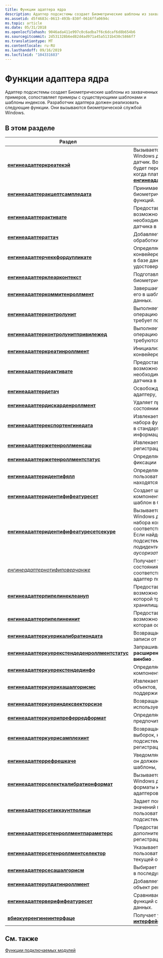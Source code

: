 ```yaml
---
title: Функции адаптера ядра
description: Адаптер подсистемы создает Биометрические шаблоны из захваченных примеров, сопоставляет примеры с существующими шаблонами и шаблоны индексов.
ms.assetid: d5f4683c-0613-493b-830f-0616ffa0694c
ms.topic: article
ms.date: 05/31/2018
ms.openlocfilehash: 9046ada411e997c0c6adba7f6c6dcaf6d8b654b6
ms.sourcegitcommit: 2d531328b6ed82d4ad971a45a5131b430c5866f7
ms.translationtype: MT
ms.contentlocale: ru-RU
ms.lasthandoff: 09/16/2019
ms.locfileid: "104331683"
---
```

# <a name="engine-adapter-functions"></a>Функции адаптера ядра

Адаптер подсистемы создает Биометрические шаблоны из захваченных примеров, сопоставляет примеры с существующими шаблонами и шаблоны индексов. Разработчик адаптера должен реализовать следующие функции. Они вызываются биометрической службой Windows.

## <a name="in-this-section"></a>В этом разделе



| Раздел                                                                                                       | Описание                                                                                                                                                                                                                                                                               |
|-------------------------------------------------------------------------------------------------------------|-------------------------------------------------------------------------------------------------------------------------------------------------------------------------------------------------------------------------------------------------------------------------------------------|
| [**енгинеадаптеркреатекэй**](/windows/desktop/api/Winbio_adapter/nc-winbio_adapter-pibio_engine_create_key_fn)<br/>                                         | Вызывается биометрическая платформа Windows для отправки ключа HMAC в датчик. Возвращенный идентификатор ключа будет передан в биометрический модуль, когда платформа вызывает [**енгинеадаптеридентифифеатуресетсекуре**](/windows/desktop/api/Winbio_adapter/nc-winbio_adapter-pibio_engine_identify_feature_set_secure_fn). <br/>           |
| [**енгинеадаптеракцептсампледата**](/windows/desktop/api/Winbio_adapter/nc-winbio_adapter-pibio_engine_accept_sample_data_fn)<br/>                           | Принимает необработанный образец биометрической метрики и извлекает набор функций.<br/>                                                                                                                                                                                                                     |
| [**енгинеадаптерактивате**](/windows/desktop/api/Winbio_adapter/nc-winbio_adapter-pibio_engine_activate_fn)<br/>                                           | Предоставляет адаптеру подсистемы возможность выполнять любые операции, необходимые для перевода компонента датчика в состояние простоя.<br/>                                                                                                                                                             |
| [**енгинеадаптераттач**](/windows/desktop/api/Winbio_adapter/nc-winbio_adapter-pibio_engine_attach_fn)<br/>                                               | Добавляет адаптер ядра в конвейер обработки биометрического блока.<br/>                                                                                                                                                                                                       |
| [**енгинеадаптерчеккфордупликате**](/windows/desktop/api/Winbio_adapter/nc-winbio_adapter-pibio_engine_check_for_duplicate_fn)<br/>                         | Определяет, дублирует ли новый шаблон в конвейере любой шаблон, уже сохраненный в базе данных, независимо от удостоверения, связанного с шаблонами.<br/>                                                                                                              |
| [**енгинеадаптерклеарконтекст**](/windows/desktop/api/Winbio_adapter/nc-winbio_adapter-pibio_engine_clear_context_fn)<br/>                                   | Подготавливает конвейер обработки биометрического блока для новой операции.<br/>                                                                                                                                                                                                    |
| [**енгинеадаптеркоммитенроллмент**](/windows/desktop/api/Winbio_adapter/nc-winbio_adapter-pibio_engine_commit_enrollment_fn)<br/>                           | Завершает объект регистрации, преобразует его в шаблон и сохраняет шаблон в базе данных.<br/>                                                                                                                                                                            |
| [**енгинеадаптерконтролунит**](/windows/desktop/api/Winbio_adapter/nc-winbio_adapter-pibio_engine_control_unit_fn)<br/>                                     | Выполняет определяемую поставщиком операцию элемента управления, которая не требует повышенных привилегий.<br/>                                                                                                                                                                                          |
| [**енгинеадаптерконтролунитпривилежед**](/windows/desktop/api/Winbio_adapter/nc-winbio_adapter-pibio_engine_control_unit_privileged_fn)<br/>                 | Выполняет определяемую поставщиком операцию элемента управления, для которой требуются повышенные привилегии.<br/>                                                                                                                                                                                                  |
| [**енгинеадаптеркреатинроллмент**](/windows/desktop/api/Winbio_adapter/nc-winbio_adapter-pibio_engine_create_enrollment_fn)<br/>                           | Инициализирует объект регистрации в конвейере биометрического модуля.<br/>                                                                                                                                                                                                              |
| [**енгинеадаптердеактивате**](/windows/desktop/api/Winbio_adapter/nc-winbio_adapter-pibio_engine_deactivate_fn)<br/>                                       | Предоставляет адаптеру подсистемы возможность выполнять любые операции, необходимые для перевода компонента датчика в состояние простоя.<br/>                                                                                                                                                                 |
| [**енгинеадаптердетач**](/windows/desktop/api/Winbio_adapter/nc-winbio_adapter-pibio_engine_detach_fn)<br/>                                               | Освобождает ресурсы, относящиеся к адаптеру, присоединенные к конвейеру.<br/>                                                                                                                                                                                                                  |
| [**енгинеадаптердискарденроллмент**](/windows/desktop/api/Winbio_adapter/nc-winbio_adapter-pibio_engine_discard_enrollment_fn)<br/>                         | Удаляет промежуточные сведения о состоянии регистрации из конвейера.<br/>                                                                                                                                                                                                           |
| [**енгинеадаптерекспортенгинедата**](/windows/desktop/api/Winbio_adapter/nc-winbio_adapter-pibio_engine_export_engine_data_fn)<br/>                           | Извлекает копию последнего обработанного набора функций или шаблона из подсистемы в стандартную запись биометрической информации.<br/>                                                                                                                                            |
| [**енгинеадаптержетенроллменсаш**](/windows/desktop/api/Winbio_adapter/nc-winbio_adapter-pibio_engine_get_enrollment_hash_fn)<br/>                         | Извлекает хэш завершенного шаблона регистрации в конвейере.<br/>                                                                                                                                                                                                       |
| [**енгинеадаптержетенроллментстатус**](/windows/desktop/api/Winbio_adapter/nc-winbio_adapter-pibio_engine_get_enrollment_status_fn)<br/>                     | Определяет, готов ли объект регистрации к фиксации в конвейере.<br/>                                                                                                                                                                                             |
| [**енгинеадаптеридентифялл**](/windows/desktop/api/Winbio_adapter/nc-winbio_adapter-pibio_engine_identify_all_fn)<br/>                                     | Определяет идентификаторы всех пользователей, которые в данный момент находятся в рамке камеры.<br/>                                                                                                                                                                                                     |
| [**енгинеадаптеридентифифеатуресет**](/windows/desktop/api/Winbio_adapter/nc-winbio_adapter-pibio_engine_identify_feature_set_fn)<br/>                       | Создает шаблон из текущего набора компонентов и находит соответствующий шаблон в базе данных.<br/>                                                                                                                                                                                |
| [**енгинеадаптеридентифифеатуресетсекуре**](/windows/desktop/api/Winbio_adapter/nc-winbio_adapter-pibio_engine_identify_feature_set_secure_fn)<br/>           | Вызывается биометрическая платформа Windows для создания шаблона из текущего набора компонентов и поиска соответствующего шаблона в базе данных. Если найдено совпадение, адаптер подсистемы должен заполнить поля Identity, *подидентификатор* *,* *авторизация* и *аусоризатионсизе* .<br/> |
| [*енгинеадаптернотифиповерчанже*](/windows/desktop/api/Winbio_adapter/nc-winbio_adapter-pibio_engine_notify_power_change_fn)<br/>                           | Получает уведомление об изменении состояния электропитания компьютера и соответствующим образом подготавливает адаптер подсистемы.<br/>                                                                                                                                                                  |
| [**енгинеадаптерпипелинеклеануп**](/windows/desktop/api/Winbio_adapter/nc-winbio_adapter-pibio_engine_pipeline_cleanup_fn)<br/>                             | Предоставляет адаптеру подсистемы возможность выполнять любую очистку, для которой требуется помощь из адаптера хранилища.<br/>                                                                                                                                                                        |
| [**енгинеадаптерпипелинеинит**](/windows/desktop/api/Winbio_adapter/nc-winbio_adapter-pibio_engine_pipeline_init_fn)<br/>                                   | Предоставляет адаптеру подсистемы возможность выполнить инициализацию, которая остается незавершенной.<br/>                                                                                                                                                                                     |
| [**енгинеадаптеркуерикалибратиондата**](/windows/desktop/api/Winbio_adapter/nc-winbio_adapter-pibio_engine_query_calibration_data_fn)<br/>                   | Возвращает набор данных калибровки после записи от адаптера ядра.<br/>                                                                                                                                                                                                           |
| [**енгинеадаптеркуерекстендеденроллментстатус**](/windows/desktop/api/Winbio_adapter/nc-winbio_adapter-pibio_engine_query_extended_enrollment_status_fn)<br/> | Запрашивает **свойство \_ \_ \_ \_ состояния расширенной регистрации свойства винбио** .<br/>                                                                                                                                                                                                       |
| [**енгинеадаптеркуерекстендединфо**](/windows/desktop/api/Winbio_adapter/nc-winbio_adapter-pibio_engine_query_extended_info_fn)<br/>                         | Определяет возможности и ограничения компонента биометрического ядра СУБД.<br/>                                                                                                                                                                                                 |
| [**енгинеадаптеркуерихашалгорисмс**](/windows/desktop/api/Winbio_adapter/nc-winbio_adapter-pibio_engine_query_hash_algorithms_fn)<br/>                     | Извлекает массив идентификаторов объектов, представляющих хэш-алгоритмы, поддерживаемые адаптером ядра.<br/>                                                                                                                                                                   |
| [**енгинеадаптеркуериндексвекторсизе**](/windows/desktop/api/Winbio_adapter/nc-winbio_adapter-pibio_engine_query_index_vector_size_fn)<br/>                   | Возвращает размер вектора индекса, используемого адаптером ядра.<br/>                                                                                                                                                                                                             |
| [**енгинеадаптеркуерипреферредформат**](/windows/desktop/api/Winbio_adapter/nc-winbio_adapter-pibio_engine_query_preferred_format_fn)<br/>                   | Определяет формат входных данных, предпочитаемый адаптером подсистемы.<br/>                                                                                                                                                                                                              |
| [**енгинеадаптеркуерисамплехинт**](/windows/desktop/api/Winbio_adapter/nc-winbio_adapter-pibio_engine_query_sample_hint_fn)<br/>                             | Возвращает количество правильных выборок, необходимых адаптеру подсистемы для создания шаблона регистрации. <br/>                                                                                                                                                                   |
| [**енгинеадаптеррефрешкаче**](/windows/desktop/api/Winbio_adapter/nc-winbio_adapter-pibio_engine_refresh_cache_fn)<br/>                                   | Уведомляет адаптер подсистемы о том, что он должен удалить все кэшированные шаблоны, которые могут храниться в памяти.<br/>                                                                                                                                                                      |
| [**енгинеадаптерселекткалибратионформат**](/windows/desktop/api/Winbio_adapter/nc-winbio_adapter-pibio_engine_select_calibration_format_fn)<br/>             | Вызывается биометрическая платформа Windows для определения того, какие форматы калибровки адаптера датчиков адаптеров подсистемы хотят использовать.<br/>                                                                                                                                      |
| [**енгинеадаптерсетаккаунтполици**](/windows/desktop/api/Winbio_adapter/nc-winbio_adapter-pibio_engine_set_account_policy_fn)<br/>                           | Задает политики антиподмены расширенных значений по умолчанию и для отдельных пользователей, используемые адаптером подсистемы.<br/>                                                                                                                                                                                       |
| [**енгинеадаптерсетенроллментпараметерс**](/windows/desktop/api/Winbio_adapter/nc-winbio_adapter-pibio_engine_set_enrollment_parameters_fn)<br/>             | Предоставляет адаптеру подсистемы дополнительные сведения о операции регистрации.<br/>                                                                                                                                                                                                 |
| [**енгинеадаптерсетенроллментселектор**](/windows/desktop/api/Winbio_adapter/nc-winbio_adapter-pibio_engine_set_enrollment_selector_fn)<br/>                 | Указывает адаптеру подсистемы, какой пользователь должен отслеживанию для текущей операции регистрации.<br/>                                                                                                                                                                                           |
| [**енгинеадаптерсесашалгорисм**](/windows/desktop/api/Winbio_adapter/nc-winbio_adapter-pibio_engine_set_hash_algorithm_fn)<br/>                           | Выбирает хэш-алгоритм для использования в последующих операциях.<br/>                                                                                                                                                                                                                     |
| [**енгинеадаптерупдатинроллмент**](/windows/desktop/api/Winbio_adapter/nc-winbio_adapter-pibio_engine_update_enrollment_fn)<br/>                           | Добавляет текущий набор компонентов в объект регистрации.<br/>                                                                                                                                                                                                                         |
| [**енгинеадаптерверифифеатуресет**](/windows/desktop/api/Winbio_adapter/nc-winbio_adapter-pibio_engine_verify_feature_set_fn)<br/>                           | Сравнивает шаблон в текущем наборе функций с конкретным шаблоном в базе данных.<br/>                                                                                                                                                                                     |
| [**вбиокуеренгинеинтерфаце**](/windows/desktop/api/Winbio_adapter/nf-winbio_adapter-wbioqueryengineinterface)<br/>                                     | Получает указатель на структуру [**\_ \_ интерфейса ядра винбио**](/windows/desktop/api/Winbio_adapter/ns-winbio_adapter-winbio_engine_interface) для адаптера ядра.<br/>                                                                                                                                                      |



 

## <a name="related-topics"></a>См. также

<dl> <dt>

[Функции подключаемых модулей](plug-in-functions.md)
</dt> </dl>

 

 






